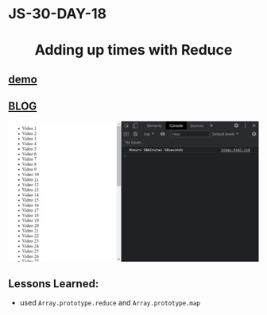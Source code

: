 # JS-30-DAY-18

<h1 align=center> Adding up times with Reduce </h1>

## [demo](https://cenacrharsh.github.io/JS-30-DAY-18/)

## [BLOG](https://dev.to/cenacr007_harsh/javascript-30-day-18-3h8f)

![ss](./ss.png)

## Lessons Learned:
- used `Array.prototype.reduce` and `Array.prototype.map`
